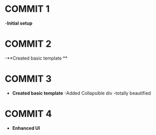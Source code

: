 # COMMIT 1

-**Initial setup**

# COMMIT 2

-**Created basic template **

# COMMIT 3

- **Created basic template** 
-Added Collapsible div 
-totally beautified

# COMMIT 4

- **Enhanced UI** 


